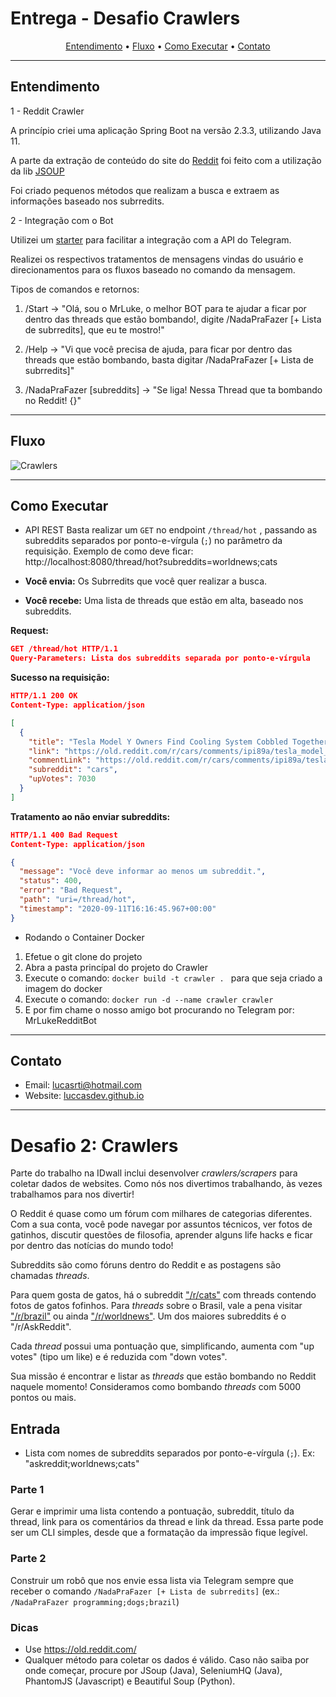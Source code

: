 # Entrega - Desafio Crawlers

<p align="center">
  <a href="#entendimento">Entendimento</a> •
  <a href="#fluxo">Fluxo</a> •
  <a href="#como-executar">Como Executar</a> •
  <a href="#contato">Contato</a>
</p>

---

## Entendimento

1 - Reddit Crawler

A princípio criei uma aplicação Spring Boot na versão 2.3.3, utilizando Java 11.

A parte da extração de conteúdo do site do [Reddit](https://old.reddit.com) foi feito com a utilização da lib [JSOUP](https://jsoup.org/)

Foi criado pequenos métodos que realizam a busca e extraem as informações baseado nos subrredits.

2 - Integração com o Bot

Utilizei um [starter](https://github.com/xabgesagtx/telegram-spring-boot-starter) para facilitar a integração com a API do Telegram.

Realizei os respectivos tratamentos de mensagens vindas do usuário e direcionamentos para os fluxos baseado no comando da mensagem.

Tipos de comandos e retornos:
1. /Start -> "Olá, sou o MrLuke, o melhor BOT para te ajudar a ficar por dentro das threads que estão bombando!, digite /NadaPraFazer [+ Lista de subrredits], que eu te mostro!"

2. /Help -> "Vi que você precisa de ajuda, para ficar por dentro das threads que estão bombando, basta digitar /NadaPraFazer [+ Lista de subrredits]"

3. /NadaPraFazer [subreddits] -> "Se liga! Nessa Thread que ta bombando no Reddit! {}"

---

## Fluxo

![Crawlers](https://i.imgur.com/v42tQb1.png)

---

## Como Executar

- API REST
Basta realizar um `GET` no endpoint `/thread/hot` , passando as subreddits separados por ponto-e-vírgula (`;`) no parâmetro da requisição.
Exemplo de como deve ficar: http://localhost:8080/thread/hot?subreddits=worldnews;cats

- **Você envia:**  Os Subrredits que você quer realizar a busca.
- **Você recebe:** Uma lista de threads que estão em alta, baseado nos subreddits.


**Request:**
```json
GET /thread/hot HTTP/1.1
Query-Parameters: Lista dos subreddits separada por ponto-e-vírgula
```

**Sucesso na requisição:**
```json
HTTP/1.1 200 OK
Content-Type: application/json

[
  {
    "title": "Tesla Model Y Owners Find Cooling System Cobbled Together With Home Depot-Grade Fake Wood",
    "link": "https://old.reddit.com/r/cars/comments/ipi89a/tesla_model_y_owners_find_cooling_system_cobbled/",
    "commentLink": "https://old.reddit.com/r/cars/comments/ipi89a/tesla_model_y_owners_find_cooling_system_cobbled/",
    "subreddit": "cars",
    "upVotes": 7030
  }
]
```
**Tratamento ao não enviar subreddits:**
```json
HTTP/1.1 400 Bad Request
Content-Type: application/json

{
  "message": "Você deve informar ao menos um subreddit.",
  "status": 400,
  "error": "Bad Request",
  "path": "uri=/thread/hot",
  "timestamp": "2020-09-11T16:16:45.967+00:00"
}
``` 
- Rodando o Container Docker
1. Efetue o git clone do projeto
2. Abra a pasta princípal do projeto do Crawler
3. Execute o comando: ```docker build -t crawler . ``` para que seja criado a imagem do docker
4. Execute o comando: ```docker run -d --name crawler crawler ```
5. E por fim chame o nosso amigo bot procurando no Telegram por: MrLukeRedditBot

---

## Contato
- Email: lucasrti@hotmail.com
- Website: [luccasdev.github.io](https://luccasdev.github.io/)

---

# Desafio 2: Crawlers

Parte do trabalho na IDwall inclui desenvolver *crawlers/scrapers* para coletar dados de websites.
Como nós nos divertimos trabalhando, às vezes trabalhamos para nos divertir!

O Reddit é quase como um fórum com milhares de categorias diferentes. Com a sua conta, você pode navegar por assuntos técnicos, ver fotos de gatinhos, discutir questões de filosofia, aprender alguns life hacks e ficar por dentro das notícias do mundo todo!

Subreddits são como fóruns dentro do Reddit e as postagens são chamadas *threads*.

Para quem gosta de gatos, há o subreddit ["/r/cats"](https://www.reddit.com/r/cats) com threads contendo fotos de gatos fofinhos.
Para *threads* sobre o Brasil, vale a pena visitar ["/r/brazil"](https://www.reddit.com/r/brazil) ou ainda ["/r/worldnews"](https://www.reddit.com/r/worldnews/).
Um dos maiores subreddits é o "/r/AskReddit".

Cada *thread* possui uma pontuação que, simplificando, aumenta com "up votes" (tipo um like) e é reduzida com "down votes".

Sua missão é encontrar e listar as *threads* que estão bombando no Reddit naquele momento!
Consideramos como bombando *threads* com 5000 pontos ou mais.

## Entrada
- Lista com nomes de subreddits separados por ponto-e-vírgula (`;`). Ex: "askreddit;worldnews;cats"

### Parte 1
Gerar e imprimir uma lista contendo a pontuação, subreddit, título da thread, link para os comentários da thread e link da thread.
Essa parte pode ser um CLI simples, desde que a formatação da impressão fique legível.

### Parte 2
Construir um robô que nos envie essa lista via Telegram sempre que receber o comando `/NadaPraFazer [+ Lista de subrredits]` (ex.: `/NadaPraFazer programming;dogs;brazil`)

### Dicas
 - Use https://old.reddit.com/
 - Qualquer método para coletar os dados é válido. Caso não saiba por onde começar, procure por JSoup (Java), SeleniumHQ (Java), PhantomJS (Javascript) e Beautiful Soup (Python).
